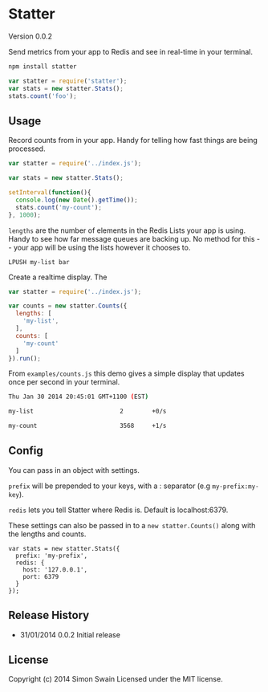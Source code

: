 # Statter

Version 0.0.2

Send metrics from your app to Redis and see in real-time in your terminal.

```bash
npm install statter
```

```javascript
var statter = require('statter');
var stats = new statter.Stats();
stats.count('foo');
```

## Usage

Record counts from in your app. Handy for telling how fast things are
being processed.

```javascript
var statter = require('../index.js');

var stats = new statter.Stats();

setInterval(function(){
  console.log(new Date().getTime());
  stats.count('my-count');
}, 1000);
```

`lengths` are the number of elements in the Redis Lists your app is
using. Handy to see how far message queues are backing up. No method
for this -- your app will be using the lists however it chooses to.

```
LPUSH my-list bar
```


Create a realtime display. The

```javascript
var statter = require('../index.js');

var counts = new statter.Counts({
  lengths: [
    'my-list',
  ],
  counts: [
    'my-count'
  ]
}).run();
```

From `examples/counts.js` this demo gives a simple display that
updates once per second in your terminal.

```bash
Thu Jan 30 2014 20:45:01 GMT+1100 (EST)

my-list                        2        +0/s

my-count                       3568     +1/s
```

## Config

You can pass in an object with settings.

`prefix` will be prepended to your keys, with a : separator (e.g
`my-prefix:my-key`).

`redis` lets you tell Statter where Redis is. Default is
localhost:6379.

These settings can also be passed in to a `new statter.Counts()` along
with the lengths and counts.

```javasctips
var stats = new statter.Stats({
  prefix: 'my-prefix',
  redis: {
    host: '127.0.0.1',
    port: 6379
  }
});

```

## Release History

* 31/01/2014 0.0.2 Initial release

## License
Copyright (c) 2014 Simon Swain
Licensed under the MIT license.
